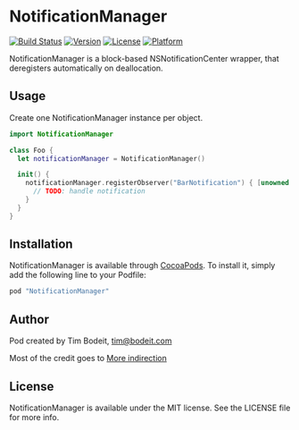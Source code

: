 # NotificationManager

[![Build Status](https://travis-ci.org/timbodeit/NotificationManager.svg?branch=master)](https://travis-ci.org/timbodeit/NotificationManager)
[![Version](https://img.shields.io/cocoapods/v/NotificationManager.svg?style=flat)](http://cocoapods.org/pods/NotificationManager)
[![License](https://img.shields.io/cocoapods/l/NotificationManager.svg?style=flat)](http://cocoapods.org/pods/NotificationManager)
[![Platform](https://img.shields.io/cocoapods/p/NotificationManager.svg?style=flat)](http://cocoapods.org/pods/NotificationManager)

NotificationManager is a block-based NSNotificationCenter wrapper, that deregisters automatically
on deallocation.

## Usage

Create one NotificationManager instance per object.

```swift
import NotificationManager 

class Foo {
  let notificationManager = NotificationManager()

  init() {
    notificationManager.registerObserver("BarNotification") { [unowned self] notification in
      // TODO: handle notification
    }
  }
}
```

## Installation

NotificationManager is available through [CocoaPods](http://cocoapods.org). To install
it, simply add the following line to your Podfile:

```ruby
pod "NotificationManager"
```

## Author

Pod created by Tim Bodeit, tim@bodeit.com

Most of the credit goes to [More indirection](http://moreindirection.blogspot.de/2014/08/nsnotificationcenter-swift-and-blocks.html?showComment=1418043102722)

## License

NotificationManager is available under the MIT license. See the LICENSE file for more info.
